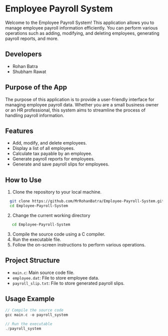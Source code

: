 # Employee Payroll System

Welcome to the Employee Payroll System! This application allows you to manage employee payroll information efficiently. You can perform various operations such as adding, modifying, and deleting employees, generating payroll reports, and more.

## Developers

- Rohan Batra
- Shubham Rawat

## Purpose of the App

The purpose of this application is to provide a user-friendly interface for managing employee payroll data. Whether you are a small business owner or an HR professional, this system aims to streamline the process of handling payroll information.

## Features

- Add, modify, and delete employees.
- Display a list of all employees.
- Calculate tax payable by an employee.
- Generate payroll reports for employees.
- Generate and save payroll slips for employees.

## How to Use

1. Clone the repository to your local machine.
 ```bash
   git clone https://github.com/MrRohanBatra/Employee-Payroll-System.git
   cd Employee-Payroll-System
   ```
2. Change the current working directory
```bash
   cd Employee-Payroll-System
   ```
3. Compile the source code using a C compiler.
4. Run the executable file.
5. Follow the on-screen instructions to perform various operations.

## Project Structure

- `main.c`: Main source code file.
- `employee.dat`: File to store employee data.
- `payroll_slip.txt`: File to store generated payroll slips.

## Usage Example

```c
// Compile the source code
gcc main.c -o payroll_system

// Run the executable
./payroll_system
